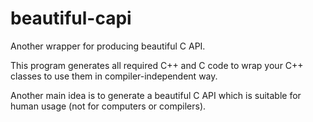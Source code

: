 # beautiful-capi
Another wrapper for producing beautiful C API.

This program generates all required C++ and C code to wrap
your C++ classes to use them in compiler-independent way.

Another main idea is to generate a beautiful C API
which is suitable for human usage (not for computers or compilers).
